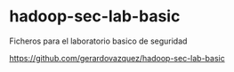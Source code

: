 # hadoop-sec-lab-basic

Ficheros para el laboratorio basico de seguridad

https://github.com/gerardovazquez/hadoop-sec-lab-basic
